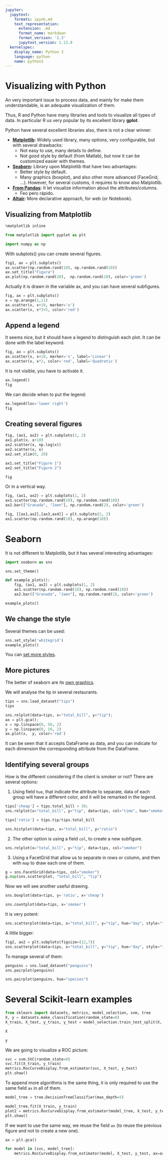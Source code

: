 ```yaml
---
jupyter:
  jupytext:
    formats: ipynb,md
    text_representation:
      extension: .md
      format_name: markdown
      format_version: '1.3'
      jupytext_version: 1.13.8
  kernelspec:
    display_name: Python 3
    language: python
    name: python3
---
```


# Visualizing with Python

An very important issue to process data, and mainly for make them understandable, is an adequate visualization of them.

Thus, R and Python have many libraries and tools to visualize all types of data. In particular R us very popular by its excellent library **gplot**.

Python have several excellent libraries also, there is not a clear winner:

- **[Matplotlib](https://matplotlib.org/):** Widely used library, many options, very configurable, but with several drawbacks:
   - Not easy to use, many details to define.
   - Not good style by default (from Matlab), but now it can be customized easier with themes.
- **[Seaborn](https://seaborn.pydata.org/):** Library upon Matplotlib that have two advantages:
   - Better style by default.
   - Many graphics (boxplot), and also other more advanced (FaceGrid, ...).
   However, for several customs, it requires to know also Matplotlib.
- **[From Pandas](https://pandas.pydata.org/docs/getting_started/intro_tutorials/04_plotting.html):** It let visualize information about the attributes/columns.
   - Feo pero rápido.
- **[Altair](https://altair-viz.github.io/):** More declarative approach, for web (or Notebook).


## Visualizing from Matplotlib

```python
%matplotlib inline
```

```python
from matplotlib import pyplot as plt
```

```python
import numpy as np
```

With subplots() you can create several figures.

```python
fig1, ax = plt.subplots()
ax.scatter(np.random.rand(10), np.random.rand(10))
ax.set_title("Figura")
ax.plot(np.random.rand(10),  np.random.rand(10), color='green')
```
Actually it is drawn in the variable ax, and you can have several subfigures.

```python
fig, ax = plt.subplots()
x = np.arange(1,11)
ax.scatter(x, x+10, marker='o')
ax.scatter(x, x*2+5, color='red')
```

## Append a legend

It seems nice, but it should have a legend to distinguish each plot. It can be done with the  label keyword.

```python
fig, ax = plt.subplots()
ax.scatter(x, x+10, marker='o', label='Linear')
ax.scatter(x, x*2, color='red', label='Quadratic')
```

It is not visible, you have to activate it.

```python
ax.legend()
fig
```
We can decide when to put the legend:

```python
ax.legend(loc='lower right')
fig
```
## Creating several figures

```python
fig, (ax1, ax2) = plt.subplots(1, 2)
ax1.plot(x, x+10)
ax2.scatter(x, np.log(x))
ax2.scatter(x, x)
ax2.set_xlim(0, 20)
```

```python
ax1.set_title("Figure 1")
ax2.set_title("Figure 2")
```

```python
fig
```

Or in a vertical way.

```python
fig, (ax1, ax2) = plt.subplots(1, 2)
ax1.scatter(np.random.rand(10), np.random.rand(10))
ax2.bar(["Granada", "Jaen"], np.random.rand(2), color='green')
```

```python
fig, [[ax1,ax2],[ax3,ax4]] = plt.subplots(2, 2)
ax1.scatter(np.random.rand(10), np.arange(10))
```

# Seaborn

It is not different to Matplotlib, but it has several interesting advantages:

```python
import seaborn as sns
```

```python
sns.set_theme()
```

```python
def example_plots():
    fig, (ax1, ax2) = plt.subplots(1, 2)
    ax1.scatter(np.random.rand(10), np.random.rand(10))
    ax2.bar(["Granada", "Jaen"], np.random.rand(2), color='green')
```

```python
example_plots()
```

## We change the style

Several themes can be used:

```python
sns.set_style('whitegrid')
example_plots()
```

You can [set more styles](https://seaborn.pydata.org/tutorial/aesthetics.html).


## More pictures

The better of seaborn are its [own graphics](http://seaborn.pydata.org/tutorial.html).

We will analyse the tip in several  restaurants.

```python
tips = sns.load_dataset("tips")
tips
```

```python
sns.relplot(data=tips, x="total_bill", y="tip");
ax = plt.gca();
x = np.linspace(0, 50, 2)
y = np.linspace(0, 10, 2)
ax.plot(x,  y, color='red')
```

It can be seen that it accepts DataFrame as data, and you can indicate for each dimension the corresponding attribute from the DataFrame. 

## Identifying several groups

How is the different considering if the client is smoker or not? There are several options:

1. Using field `hue`, that indicate the attribute to separate, data of each group will have a different color, and it will be remarked in the legend.

```python
tips['cheap'] = tips.total_bill > 30;
sns.relplot(x="total_bill", y="tip", data=tips, col="time", hue="smoker", style="sex")
```

```python
tips['ratio'] = tips.tip/tips.total_bill
```

```python
sns.histplot(data=tips, x="total_bill", y="ratio")
```

2. The other option is using a field `col`, to create a new subfigure.

```python
sns.relplot(x="total_bill", y="tip", data=tips, col="smoker")
```

3. Using a FacetGrid that allow us to separate in rows or column, and then with `map` to draw each one of them.

```python
g = sns.FacetGrid(data=tips, col="smoker")
g.map(sns.scatterplot, "total_bill", "tip")
```

Now we will see another useful drawing.

```python
sns.boxplot(data=tips, y='ratio', x='cheap')
```

```python
sns.countplot(data=tips, x='smoker')
```

It is very potent:

```python
sns.scatterplot(data=tips, x="total_bill", y="tip", hue="day", style="time")
```

A little bigger:

```python
fig2, ax2 = plt.subplots(figsize=(12,7))
sns.scatterplot(data=tips, x="total_bill", y="tip", hue="day", style="time", ax=ax2)
```

To manage several of them:

```python
penguins = sns.load_dataset("penguins")
sns.pairplot(penguins)
```

```python
sns.pairplot(penguins, hue="species")
```

# Several Scikit-learn examples

```python
from sklearn import datasets, metrics, model_selection, svm, tree
X, y = datasets.make_classification(random_state=0)
X_train, X_test, y_train, y_test = model_selection.train_test_split(X, y, random_state=0)
```

```python
X
```

```python
y
```

We are going to visualize a ROC picture:

```python
svc = svm.SVC(random_state=0)
svc.fit(X_train, y_train)
metrics.RocCurveDisplay.from_estimator(svc, X_test, y_test) 
plt.show()                                   
```

To append more algorithms is the same thing, it is only required to use the same field `ax` in all of them.

```python
model_tree = tree.DecisionTreeClassifier(max_depth=5)
```

```python
model_tree.fit(X_train, y_train)
plot2 = metrics.RocCurveDisplay.from_estimator(model_tree, X_test, y_test) 
plt.show()                      
```

If we want to use the same way, we reuse the field `ax` (to reuse the previous figure and not to create a new one).

```python
ax = plt.gca()

for model in [svc, model_tree]:
    metrics.RocCurveDisplay.from_estimator(model, X_test, y_test, ax=ax)  
```
